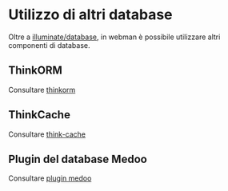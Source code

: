 # Utilizzo di altri database
Oltre a [illuminate/database](https://github.com/illuminate/database), in webman è possibile utilizzare altri componenti di database.

## ThinkORM
Consultare [thinkorm](thinkorm.md)

## ThinkCache
Consultare [think-cache](thinkcache.md)

## Plugin del database Medoo
Consultare [plugin medoo](https://www.workerman.net/plugin/29)
